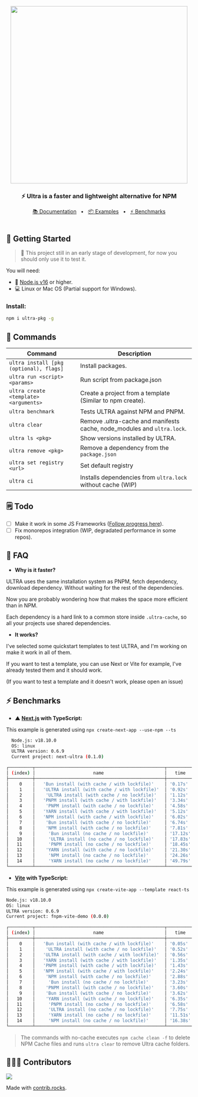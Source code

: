 <div align="center">
  <a href="https://ultrapkg.dev">
  <img width="480" src="https://ultrapkg.dev/images/banner_gh.svg" />
  </a>
  <p><h3><strong>⚡ <strong>Ultra</strong> is a faster and lightweight alternative for NPM</strong></h3></p>
  <a href="https://ultrapkg.dev/docs/get-started">📚 Documentation</a>
  <span>&nbsp;&nbsp;•&nbsp;&nbsp;</span>
  <a href="https://github.com/nachoaldamav/ultra/tree/main/examples">📦 Examples</a>
  <span>&nbsp;&nbsp;•&nbsp;&nbsp;</span>
  <a href="#-benchmarks">⚡ Benchmarks</a>
  <br /><br />
</div>

## 🚀 Getting Started

> 🚧 This project still in an early stage of development, for now you should only use it to test it.

You will need:

- 🍃 [Node.js v16](https://nodejs.org/en/) or higher.
- 💻 Linux or Mac OS (Partial support for Windows).

### **Install:**

```bash
npm i ultra-pkg -g
```

## 🔭 Commands

| Command                                 | Description                                                             |
| --------------------------------------- | ------------------------------------------------------------------------|
| `ultra install [pkg (optional), flags]` | Install packages.                                                       |
| `ultra run <script> <params>`           | Run script from package.json                                            |
| `ultra create <template> <arguments>`   | Create a project from a template (Similar to npm create).               |
| `ultra benchmark`                       | Tests ULTRA against NPM and PNPM.                                       |
| `ultra clear`                           | Remove .ultra-cache and manifests cache, node_modules and `ultra.lock`. |
| `ultra ls <pkg>`                        | Show versions installed by ULTRA.                                       |
| `ultra remove <pkg>`                    | Remove a dependency from the `package.json`                             |
| `ultra set registry <url>`              | Set default registry                                                    |
| `ultra ci`                              | Installs dependencies from `ultra.lock` without cache (WIP)             |

## 🗒️ Todo

- [ ] Make it work in some JS Frameworks ([Follow progress here](https://github.com/nachoaldamav/ultra/issues?q=is%3Aissue+is%3Aopen+label%3Aframeworks)).
- [ ] Fix monorepos integration (WIP, degradated performance in some repos).

## 🤔 FAQ

- **Why is it faster?**

ULTRA uses the same installation system as PNPM, fetch dependency, download dependency. Without waiting for the rest of the dependencies.

Now you are probably wondering how that makes the space more efficient than in NPM.

Each dependency is a hard link to a common store inside `.ultra-cache`, so all your projects use shared dependencies.

- **It works?**

I've selected some quickstart templates to test ULTRA, and I'm working on make it work in all of them.

If you want to test a template, you can use Next or Vite for example, I've already tested them and it should work.

(If you want to test a template and it doesn't work, please open an issue)

## ⚡ Benchmarks

- **▲ [Next.js](https://nextjs.org/) with TypeScript:**

This example is generated using `npx create-next-app --use-npm --ts`

```bash
  Node.js: v18.10.0
  OS: linux
  ULTRA version: 0.6.9
  Current project: next-ultra (0.1.0)

┌─────────┬─────────────────────────────────────────────────┬──────────┬───────┐
│ (index) │                      name                       │   time   │ group │
├─────────┼─────────────────────────────────────────────────┼──────────┼───────┤
│    0    │   'Bun install (with cache / with lockfile)'    │ '0.17s'  │   3   │
│    1    │   'ULTRA install (with cache / with lockfile)'  │ '0.92s'  │   3   │
│    2    │    'ULTRA install (with cache / no lockfile)'   │ '1.12s'  │   2   │
│    3    │   'PNPM install (with cache / with lockfile)'   │ '3.34s'  │   3   │
│    4    │    'PNPM install (with cache / no lockfile)'    │ '4.58s'  │   2   │
│    5    │   'YARN install (with cache / with lockfile)'   │ '5.12s'  │   3   │
│    6    │   'NPM install (with cache / with lockfile)'    │ '6.02s'  │   3   │
│    7    │    'Bun install (with cache / no lockfile)'     │ '6.74s'  │   2   │
│    8    │    'NPM install (with cache / no lockfile)'     │ '7.81s'  │   2   │
│    9    │     'Bun install (no cache / no lockfile)'      │ '17.12s' │   1   │
│   10    │     'ULTRA install (no cache / no lockfile)'    │ '17.83s' │   1   │
│   11    │     'PNPM install (no cache / no lockfile)'     │ '18.45s' │   1   │
│   12    │    'YARN install (with cache / no lockfile)'    │ '21.30s' │   2   │
│   13    │     'NPM install (no cache / no lockfile)'      │ '24.26s' │   1   │
│   14    │     'YARN install (no cache / no lockfile)'     │ '49.79s' │   1   │
└─────────┴─────────────────────────────────────────────────┴──────────┴───────┘
```

- **[Vite](https://vitejs.dev/) with TypeScript:**

This example is generated using `npx create-vite-app --template react-ts`

```bash
Node.js: v18.10.0
OS: linux
ULTRA version: 0.6.9
Current project: fnpm-vite-demo (0.0.0)

┌─────────┬─────────────────────────────────────────────────┬──────────┬───────┐
│ (index) │                      name                       │   time   │ group │
├─────────┼─────────────────────────────────────────────────┼──────────┼───────┤
│    0    │   'Bun install (with cache / with lockfile)'    │ '0.05s'  │   3   │
│    1    │    'ULTRA install (with cache / no lockfile)'   │ '0.52s'  │   2   │
│    2    │   'ULTRA install (with cache / with lockfile)'  │ '0.56s'  │   3   │
│    3    │   'YARN install (with cache / with lockfile)'   │ '1.35s'  │   3   │
│    4    │   'PNPM install (with cache / with lockfile)'   │ '1.43s'  │   3   │
│    5    │   'NPM install (with cache / with lockfile)'    │ '2.24s'  │   3   │
│    6    │    'NPM install (with cache / no lockfile)'     │ '2.88s'  │   2   │
│    7    │     'Bun install (no cache / no lockfile)'      │ '3.23s'  │   1   │
│    8    │    'PNPM install (with cache / no lockfile)'    │ '3.60s'  │   2   │
│    9    │    'Bun install (with cache / no lockfile)'     │ '3.62s'  │   2   │
│   10    │    'YARN install (with cache / no lockfile)'    │ '6.35s'  │   2   │
│   11    │     'PNPM install (no cache / no lockfile)'     │ '6.58s'  │   1   │
│   12    │     'ULTRA install (no cache / no lockfile)'    │ '7.75s'  │   1   │
│   13    │     'YARN install (no cache / no lockfile)'     │ '11.51s' │   1   │
│   14    │     'NPM install (no cache / no lockfile)'      │ '16.38s' │   1   │
└─────────┴─────────────────────────────────────────────────┴──────────┴───────┘
```

> The commands with no-cache executes `npm cache clean -f` to delete NPM Cache files and runs `ultra clear` to remove Ultra cache folders.

## 🧑‍🤝‍🧑 Contributors

<a href="https://github.com/nachoaldamav/ultra/graphs/contributors">
  <img src="https://contrib.rocks/image?repo=nachoaldamav/ultra" />
</a>

Made with [contrib.rocks](https://contrib.rocks).
